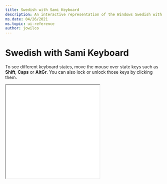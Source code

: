 ```yaml
---
title: Swedish with Sami Keyboard
description: An interactive representation of the Windows Swedish with Sami keyboard. To see different keyboard states, click or move the mouse over the state keys.
ms.date: 04/26/2021
ms.topic: ui-reference
author: jowilco
---
```


# Swedish with Sami Keyboard

To see different keyboard states, move the mouse over state keys such as **Shift**, **Caps** or **AltGr**. You can also lock or unlock those keys by clicking them.

<iframe src="kbdfi1_2.html" height="300"></iframe>

